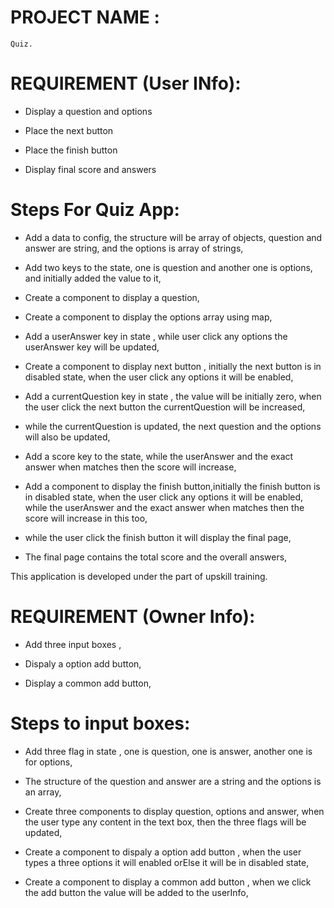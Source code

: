 # PROJECT NAME :

	Quiz.

# REQUIREMENT (User INfo):

 * Display a question and options

 * Place the next button

 * Place the finish button

 * Display final score and answers



 # Steps For Quiz App:

 * Add a data to config, the structure will be array of objects, question and answer are string, and the options is array of strings,
 * Add two keys to the state, one is question and another one is options, and initially added the value to it,
 * Create a component to display a question,
 * Create a component to display the options array using map,
 * Add a userAnswer key in state , while user click any options the userAnswer key will be updated,



 * Create a component to display next button , initially the next button is in disabled state, when the user click any options it will be enabled,
 * Add a currentQuestion key in state , the value will be initially zero, when the user click the next button the currentQuestion will be increased,
 * while the currentQuestion is updated, the next question and the options will also be updated,
 * Add a score key to the state, while the userAnswer and the exact answer when matches then the score will increase,



 * Add a component to display the finish button,initially the finish button is in disabled state, when the user click any options it will be enabled, while the userAnswer and the exact answer when matches then the score will increase in this too,
 * while the user click the finish button it will display the final page,



 * The final page contains the total score and the overall answers,



 This application is developed under the part of upskill training.


# REQUIREMENT (Owner Info):

 * Add three input boxes ,

 * Dispaly a option add button,

 * Display a common add button,


 # Steps to input boxes:

 * Add three flag in state , one is question, one is answer, another one is for options,
 * The structure of the question and answer are a string and the options is an array,
 * Create three components to display question, options and answer, when the user type any content in the text box, then the three flags will be updated,


 * Create a component to dispaly a option add button , when the user types a three options it will enabled orElse it will be in disabled state,


 * Create a component to display a common add button , when we click the add button the value will be added to the userInfo,
